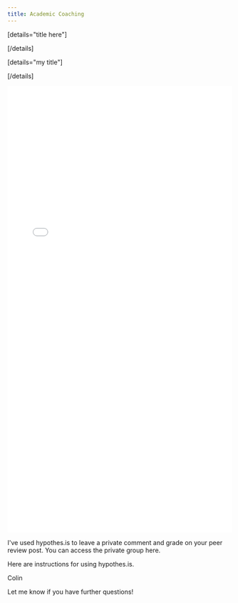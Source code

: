 ```yaml
---
title: Academic Coaching
---
```


[details="title here"]

[/details]

[details="my title"]

[/details]

<p><iframe scrolling="yes" style="border: 0px #ffffff none;" src="www.twu.ca/chromeless:true/hidepagetitle:true" allowfullscreen="allowfullscreen" width="100%" height="1000"></iframe></p>

I've used hypothes.is to leave a private comment and grade on your peer review post. You can access the private group here.

Here are instructions for using hypothes.is.

Colin

Let me know if you have further questions!
